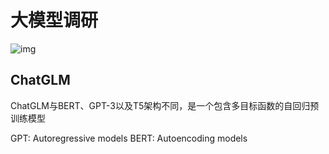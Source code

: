 # 大模型调研

![img](https://pic4.zhimg.com/80/v2-72bac2f0429594ddaae080e04bef00b3_1440w.webp)

## ChatGLM

ChatGLM与BERT、GPT-3以及T5架构不同，是一个包含多目标函数的自回归预训练模型

GPT: Autoregressive models
BERT: Autoencoding models

